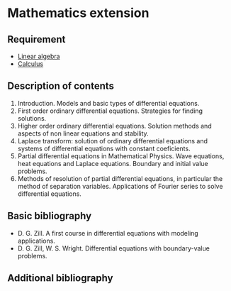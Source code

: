 # Mathematics extension

## Requirement

- [Linear algebra](../block1/linear_algebra.md)
- [Calculus](../block1/calculus.md)

## Description of contents

1. Introduction. Models and basic types of differential equations.
2. First order ordinary differential equations. Strategies for finding solutions.
3. Higher order ordinary differential equations. Solution methods and aspects of non linear equations and stability.
4. Laplace transform: solution of ordinary differential equations and systems of differential equations with constant coeficients.
5. Partial differential equations in Mathematical Physics. Wave equations, heat equations and Laplace equations. Boundary and initial value problems.
6. Methods of resolution of partial differential equations, in particular the method of separation variables. Applications of Fourier series to solve differential equations.

## Basic bibliography

- D. G. Zill. A first course in differential equations with modeling applications.
- D. G. Zill, W. S. Wright. Differential equations with boundary-value problems.

## Additional bibliography
